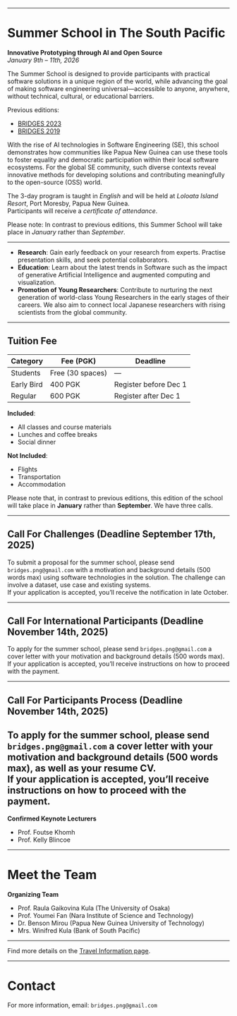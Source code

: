 

---

# Summer School in The South Pacific  
**Innovative Prototyping through AI and Open Source**  
*January 9th – 11th, 2026*

The Summer School is designed to provide participants with practical software solutions in a unique region of the world, while advancing the goal of making software engineering universal—accessible to anyone, anywhere, without technical, cultural, or educational barriers.

Previous editions:
- [BRIDGES 2023](https://naist-se.github.io/PNG-BRIDGES)
- [BRIDGES 2019](https://naist-se.github.io/BRIDGES2019)

With the rise of AI technologies in Software Engineering (SE), this school demonstrates how communities like Papua New Guinea can use these tools to foster equality and democratic participation within their local software ecosystems. For the global SE community, such diverse contexts reveal innovative methods for developing solutions and contributing meaningfully to the open-source (OSS) world.


The 3-day program is taught in *English* and will be held at *Loloata Island Resort*, Port Moresby, Papua New Guinea.  
Participants will receive a *certificate of attendance*.

Please note: In contrast to previous editions, this Summer School will take place in *January* rather than *September*.
  

---


- **Research**: Gain early feedback on your research from experts. Practise presentation skills, and seek potential collaborators.
- **Education**: Learn about the latest trends in Software such as the impact of generative Artificial Intelligence and augmented computing and visualization.
- **Promotion of Young Researchers**: Contribute to nurturing the next generation of world-class Young Researchers in the early stages of their careers. We also aim to connect local Japanese researchers with rising scientists from the global community.


---

##  Tuition Fee

| Category        | Fee (PGK) | Deadline               |
|----------------|-----------|------------------------|
| Students        | Free (30 spaces) | —                      |
| Early Bird      | 400 PGK   | Register before Dec 1  |
| Regular         | 600 PGK   | Register after Dec 1   |

**Included**:  
- All classes and course materials  
- Lunches and coffee breaks  
- Social dinner  

**Not Included**:  
- Flights  
- Transportation  
- Accommodation  


Please note that, in contrast to previous editions, this edition of the school will take place in **January** rather than **September**. We have three calls.

---

##  Call For Challenges (Deadline September 17th, 2025)

To submit a proposal for the summer school, please send `bridges.png@gmail.com` with a motivation and background details (500 words max) using software technologies in the solution. The challenge can involve a dataset, use case and existing systems.  
If your application is accepted, you’ll receive the notification in late October.

---

##  Call For International Participants (Deadline November 14th, 2025)

To apply for the summer school, please send `bridges.png@gmail.com` a cover letter with your motivation and background details (500 words max).  
If your application is accepted, you’ll receive instructions on how to proceed with the payment.

---

##  Call For Participants Process (Deadline November 14th, 2025)

To apply for the summer school, please send `bridges.png@gmail.com` a cover letter with your motivation and background details (500 words max), as well as your resume CV.  
If your application is accepted, you’ll receive instructions on how to proceed with the payment.
---



**Confirmed Keynote Lecturers**
- Prof. Foutse Khomh
- Prof. Kelly Blincoe

---

#  Meet the Team

**Organizing Team**
- Prof. Raula Gaikovina Kula (The University of Osaka)
- Prof. Youmei Fan (Nara Institute of Science and Technology)
- Dr. Benson Mirou (Papua New Guinea University of Technology)
- Mrs. Winifred Kula (Bank of South Pacific)

---

Find more details on the [Travel Information page](travel.md).

---

#  Contact

For more information, email: `bridges.png@gmail.com`